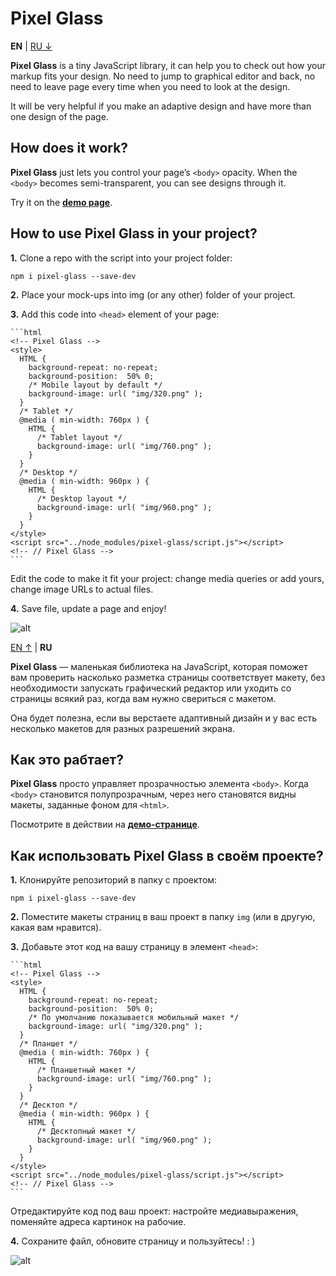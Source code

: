 # Pixel Glass

**EN** | <a href="https://github.com/yoksel/pixel-glass-js#user-content-ru" id="en">RU &darr;</a>

**Pixel Glass** is a tiny JavaScript library, it can help you to check out how your markup fits your design. No need to jump to graphical editor and back, no need to leave page every time when you need to look at the design.

It will be very helpful if you make an adaptive design and have more than one design of the page.

## How does it work?

**Pixel Glass** just lets you control your page’s `<body>` opacity. When the `<body>` becomes semi-transparent, you can see designs through it.

Try it on the [**demo page**](https://yoksel.github.io/pixel-glass-js/).

## How to use Pixel Glass in your project?

**1.** Clone a repo with the script into your project folder:

  ```shell
  npm i pixel-glass --save-dev
  ```

**2.** Place your mock-ups into img (or any other) folder of your project.

**3.** Add this code into `<head>` element of your page:

    ```html
    <!-- Pixel Glass -->
    <style>
      HTML {
        background-repeat: no-repeat;
        background-position:  50% 0;
        /* Mobile layout by default */
        background-image: url( "img/320.png" );
      }
      /* Tablet */
      @media ( min-width: 760px ) {
        HTML {
          /* Tablet layout */
          background-image: url( "img/760.png" );
        }
      }
      /* Desktop */
      @media ( min-width: 960px ) {
        HTML {
          /* Desktop layout */
          background-image: url( "img/960.png" );
        }
      }
    </style>
    <script src="../node_modules/pixel-glass/script.js"></script>
    <!-- // Pixel Glass -->
    ```

  Edit the code to make it fit your project: change media queries or add yours, change image URLs to actual files.

**4.** Save file, update a page and enjoy!

![alt ](https://img-fotki.yandex.ru/get/50623/5091629.a4/0_92173_27b6855f_orig)

<a href="https://github.com/yoksel/pixel-glass-js#user-content-en" id="ru">EN &uarr;</a> | **RU**

**Pixel Glass** — маленькая библиотека на JavaScript, которая поможет вам проверить насколько разметка страницы соответствует макету, без необходимости запускать графический редактор или уходить со страницы всякий раз, когда вам нужно свериться с макетом.

Она будет полезна, если вы верстаете адаптивный дизайн и у вас есть несколько макетов для разных разрешений экрана.

## Как это рабтает?

**Pixel Glass** просто управляет прозрачностью элемента `<body>`. Когда `<body>` становится полупрозрачным, через него становятся видны макеты, заданные фоном для `<html>`.

Посмотрите в действии на [**демо-странице**](https://yoksel.github.io/pixel-glass-js/).

## Как использовать Pixel Glass в своём проекте?

**1.** Клонируйте репозиторий в папку с проектом:

  ```shell
  npm i pixel-glass --save-dev
  ```

**2.** Поместите макеты страниц в ваш проект в папку `img` (или в другую, какая вам нравится).

**3.** Добавьте этот код на вашу страницу в элемент `<head>`:

    ```html
    <!-- Pixel Glass -->
    <style>
      HTML {
        background-repeat: no-repeat;
        background-position:  50% 0;
        /* По умолчанию показывается мобильный макет */
        background-image: url( "img/320.png" );
      }
      /* Планшет */
      @media ( min-width: 760px ) {
        HTML {
          /* Планшетный макет */
          background-image: url( "img/760.png" );
        }
      }
      /* Десктоп */
      @media ( min-width: 960px ) {
        HTML {
          /* Десктопный макет */
          background-image: url( "img/960.png" );
        }
      }
    </style>
    <script src="../node_modules/pixel-glass/script.js"></script>
    <!-- // Pixel Glass -->
    ```

  Отредактируйте код под ваш проект: настройте медиавыражения, поменяйте адреса картинок на рабочие.

**4.** Сохраните файл, обновите страницу и пользуйтесь! : )

![alt ](https://img-fotki.yandex.ru/get/50623/5091629.a4/0_92173_27b6855f_orig)
